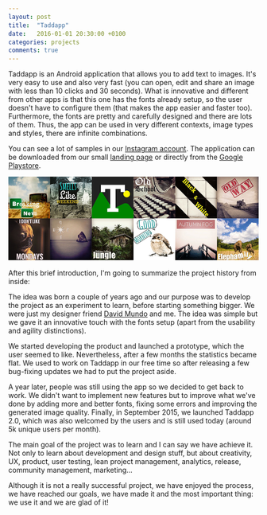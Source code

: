 ```yaml
---
layout: post
title:  "Taddapp"
date:   2016-01-01 20:30:00 +0100
categories: projects
comments: true
---
```


Taddapp is an Android application that allows you to add text to images.
It's very easy to use and also very fast
(you can open, edit and share an image
with less than 10 clicks and 30 seconds).
What is innovative and different from other apps is that this one
has the fonts already setup,
so the user doesn't have to configure them
(that makes the app easier and faster too).
Furthermore, the fonts are pretty and carefully designed and
there are lots of them.
Thus, the app can be used in very different contexts,
image types and styles, there are infinite combinations.

You can see a lot of samples in our
[Instagram account](https://www.instagram.com/taddapp/).
The application can be downloaded from our small
[landing page](http://taddapp.com)
or directly from the
[Google Playstore](https://play.google.com/store/apps/details?id=com.taddapp).

![Taddapp examples](/assets/images/taddapp_examples.jpg)

After this brief introduction,
I'm going to summarize the project history from inside:

The idea was born a couple of years ago and our purpose was to
develop the project as an experiment to learn,
before starting something bigger.
We were just my designer friend
[David Mundo](https://www.linkedin.com/in/davidmundo)
and me.
The idea was simple but we gave it an innovative
touch with the fonts setup
(apart from the usability and agility distinctions).

We started developing the product and
launched a prototype,
which the user seemed to like.
Nevertheless, after a few months the statistics became flat.
We used to work on Taddapp in our free time so
after releasing a few bug-fixing updates we had to
put the project aside.

A year later, people was still using the app
so we decided to get back to work.
We didn't want to implement new features
but to improve what we've done
by adding more and better fonts, fixing some errors
and improving the generated image quality.
Finally, in September 2015, we launched Taddapp 2.0,
which was also welcomed by the users
and is still used today
(around 5k unique users per month).

The main goal of the project was to learn and
I can say we have achieve it.
Not only to learn about development and design stuff,
but about creativity, UX, product, user testing,
lean project management, analytics, release,
community management, marketing...

Although it is not a really successful project,
we have enjoyed the process, we have reached our goals, we have made it and
the most important thing: we use it and we are glad of it!
